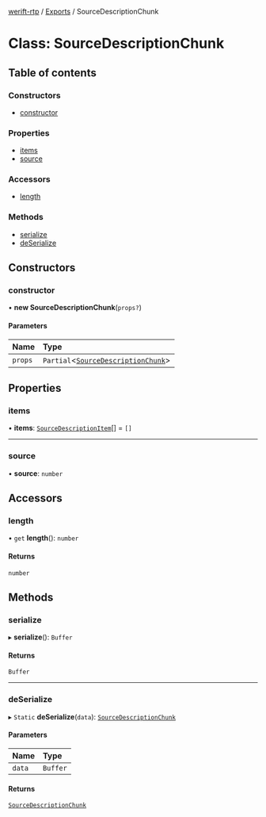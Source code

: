 [werift-rtp](../README.md) / [Exports](../modules.md) / SourceDescriptionChunk

# Class: SourceDescriptionChunk

## Table of contents

### Constructors

- [constructor](SourceDescriptionChunk.md#constructor)

### Properties

- [items](SourceDescriptionChunk.md#items)
- [source](SourceDescriptionChunk.md#source)

### Accessors

- [length](SourceDescriptionChunk.md#length)

### Methods

- [serialize](SourceDescriptionChunk.md#serialize)
- [deSerialize](SourceDescriptionChunk.md#deserialize)

## Constructors

### constructor

• **new SourceDescriptionChunk**(`props?`)

#### Parameters

| Name | Type |
| :------ | :------ |
| `props` | `Partial`<[`SourceDescriptionChunk`](SourceDescriptionChunk.md)\> |

## Properties

### items

• **items**: [`SourceDescriptionItem`](SourceDescriptionItem.md)[] = `[]`

___

### source

• **source**: `number`

## Accessors

### length

• `get` **length**(): `number`

#### Returns

`number`

## Methods

### serialize

▸ **serialize**(): `Buffer`

#### Returns

`Buffer`

___

### deSerialize

▸ `Static` **deSerialize**(`data`): [`SourceDescriptionChunk`](SourceDescriptionChunk.md)

#### Parameters

| Name | Type |
| :------ | :------ |
| `data` | `Buffer` |

#### Returns

[`SourceDescriptionChunk`](SourceDescriptionChunk.md)
